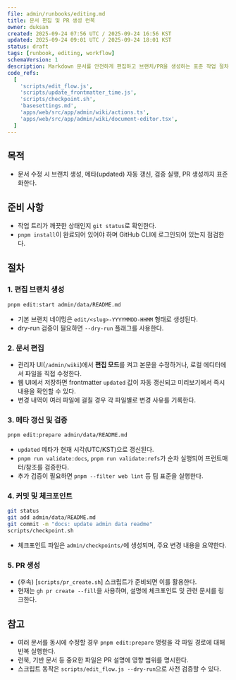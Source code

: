 ```yaml
---
file: admin/runbooks/editing.md
title: 문서 편집 및 PR 생성 런북
owner: duksan
created: 2025-09-24 07:56 UTC / 2025-09-24 16:56 KST
updated: 2025-09-24 09:01 UTC / 2025-09-24 18:01 KST
status: draft
tags: [runbook, editing, workflow]
schemaVersion: 1
description: Markdown 문서를 안전하게 편집하고 브랜치/PR을 생성하는 표준 작업 절차
code_refs:
  [
    'scripts/edit_flow.js',
    'scripts/update_frontmatter_time.js',
    'scripts/checkpoint.sh',
    'basesettings.md',
    'apps/web/src/app/admin/wiki/actions.ts',
    'apps/web/src/app/admin/wiki/document-editor.tsx',
  ]
---
```


## 목적

- 문서 수정 시 브랜치 생성, 메타(updated) 자동 갱신, 검증 실행, PR 생성까지 표준화한다.

## 준비 사항

- 작업 트리가 깨끗한 상태인지 `git status`로 확인한다.
- `pnpm install`이 완료되어 있어야 하며 GitHub CLI에 로그인되어 있는지 점검한다.

## 절차

### 1. 편집 브랜치 생성

```bash
pnpm edit:start admin/data/README.md
```

- 기본 브랜치 네이밍은 `edit/<slug>-YYYYMMDD-HHMM` 형태로 생성된다.
- dry-run 검증이 필요하면 `--dry-run` 플래그를 사용한다.

### 2. 문서 편집

- 관리자 UI(`/admin/wiki`)에서 **편집 모드**를 켜고 본문을 수정하거나, 로컬 에디터에서 파일을 직접 수정한다.
- 웹 UI에서 저장하면 frontmatter `updated` 값이 자동 갱신되고 미리보기에서 즉시 내용을 확인할 수 있다.
- 변경 내역이 여러 파일에 걸칠 경우 각 파일별로 변경 사유를 기록한다.

### 3. 메타 갱신 및 검증

```bash
pnpm edit:prepare admin/data/README.md
```

- `updated` 메타가 현재 시각(UTC/KST)으로 갱신된다.
- `pnpm run validate:docs`, `pnpm run validate:refs`가 순차 실행되어 프런트매터/참조를 검증한다.
- 추가 검증이 필요하면 `pnpm --filter web lint` 등 팀 표준을 실행한다.

### 4. 커밋 및 체크포인트

```bash
git status
git add admin/data/README.md
git commit -m "docs: update admin data readme"
scripts/checkpoint.sh
```

- 체크포인트 파일은 `admin/checkpoints/`에 생성되며, 주요 변경 내용을 요약한다.

### 5. PR 생성

- (후속) [`scripts/pr_create.sh`] 스크립트가 준비되면 이를 활용한다.
- 현재는 `gh pr create --fill`을 사용하며, 설명에 체크포인트 및 관련 문서를 링크한다.

## 참고

- 여러 문서를 동시에 수정할 경우 `pnpm edit:prepare` 명령을 각 파일 경로에 대해 반복 실행한다.
- 런북, 기반 문서 등 중요한 파일은 PR 설명에 영향 범위를 명시한다.
- 스크립트 동작은 `scripts/edit_flow.js --dry-run`으로 사전 검증할 수 있다.
